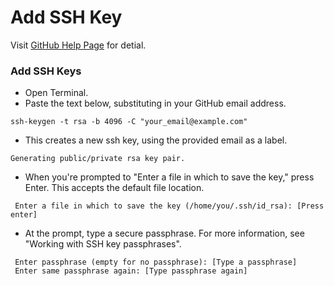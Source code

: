 # Add SSH Key
Visit [GitHub Help Page](https://help.github.com/articles/connecting-to-github-with-ssh/) for detial.
### Add SSH Keys
- Open Terminal.
- Paste the text below, substituting in your GitHub email address.
```
ssh-keygen -t rsa -b 4096 -C "your_email@example.com"
```
- This creates a new ssh key, using the provided email as a label.
```
Generating public/private rsa key pair.
```
- When you're prompted to "Enter a file in which to save the key," press Enter. This accepts the default file location.
```
 Enter a file in which to save the key (/home/you/.ssh/id_rsa): [Press enter]
```
- At the prompt, type a secure passphrase. For more information, see "Working with SSH key passphrases".
```
 Enter passphrase (empty for no passphrase): [Type a passphrase]
 Enter same passphrase again: [Type passphrase again]
```

